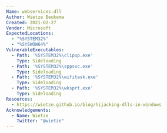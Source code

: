 ```yaml
---
Name: webservices.dll
Author: Wietze Beukema
Created: 2021-02-27
Vendor: Microsoft
ExpectedLocations:
  - "%SYSTEM32%"
  - "%SYSWOW64%"
VulnerableExecutables:
  - Path: '%SYSTEM32%\clipup.exe'
    Type: Sideloading
  - Path: '%SYSTEM32%\sppsvc.exe'
    Type: Sideloading
  - Path: '%SYSTEM32%\wifitask.exe'
    Type: Sideloading
  - Path: '%SYSTEM32%\wksprt.exe'
    Type: Sideloading
Resources:
  - https://wietze.github.io/blog/hijacking-dlls-in-windows
Acknowledgements:
  - Name: Wietze
    Twitter: "@wietze"
---
```


